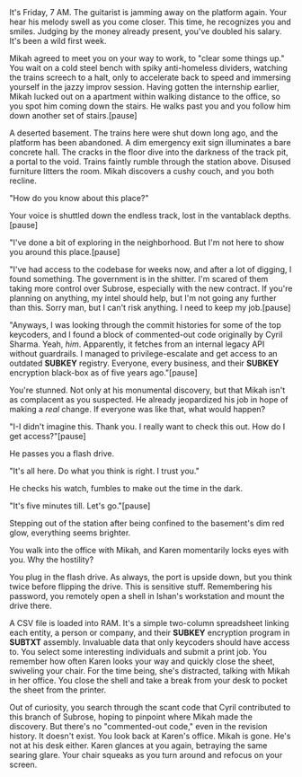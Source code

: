 <StoryParagraph>
It's Friday, 7 AM. The guitarist is jamming away on the platform again. Your hear his melody swell as you come closer. This time, he recognizes you and smiles. Judging by the money already present, you've doubled his salary. It's been a wild first week.

Mikah agreed to meet you on your way to work, to "clear some things up." You wait on a cold steel bench with spiky anti-homeless dividers, watching the trains screech to a halt, only to accelerate back to speed and immersing yourself in the jazzy improv session. Having gotten the internship earlier, Mikah lucked out on a apartment within walking distance to the office, so you spot him coming down the stairs. He walks past you and you follow him down another set of stairs.[pause]

A deserted basement. The trains here were shut down long ago, and the platform has been abandoned. A dim emergency exit sign illuminates a bare concrete hall. The cracks in the floor dive into the darkness of the track pit, a portal to the void. Trains faintly rumble through the station above. Disused furniture litters the room. Mikah discovers a cushy couch, and you both recline.
</StoryParagraph>

<StoryParagraph>
"How do you know about this place?"

Your voice is shuttled down the endless track, lost in the vantablack depths.[pause]

"I've done a bit of exploring in the neighborhood. But I'm not here to show you around this place.[pause]

"I've had access to the codebase for weeks now, and after a lot of digging, I found something. The government is in the shitter. I'm scared of them taking more control over Subrose, especially with the new contract. If you're planning on anything, my intel should help, but I'm not going any further than this. Sorry man, but I can't risk anything. I need to keep my job.[pause]

"Anyways, I was looking through the commit histories for some of the top keycoders, and I found a block of commented-out code originally by Cyril Sharma. Yeah, *him*. Apparently, it fetches from an internal legacy API without guardrails. I managed to privilege-escalate and get access to an outdated **SUBKEY** registry. Everyone, every business, and their **SUBKEY** encryption black-box as of five years ago."[pause]

You're stunned. Not only at his monumental discovery, but that Mikah isn't as complacent as you suspected. He already jeopardized his job in hope of making a *real* change. If everyone was like that, what would happen?

"I-I didn't imagine this. Thank you. I really want to check this out. How do I get access?"[pause]

He passes you a flash drive.

"It's all here. Do what you think is right. I trust you."

He checks his watch, fumbles to make out the time in the dark.

"It's five minutes till. Let's go."[pause]

Stepping out of the station after being confined to the basement's dim red glow, everything seems brighter.
</StoryParagraph>

<StoryParagraph>
You walk into the office with Mikah, and Karen momentarily locks eyes with you. Why the hostility?

You plug in the flash drive. As always, the port is upside down, but you think twice before flipping the drive. This is sensitive stuff. Remembering his password, you remotely open a shell in Ishan's workstation and mount the drive there.

A CSV file is loaded into RAM. It's a simple two-column spreadsheet linking each entity, a person or company, and their **SUBKEY** encryption program in **SUBTXT** assembly. Invaluable data that only keycoders should have access to. You select some interesting individuals and submit a print job. You remember how often Karen looks your way and quickly close the sheet, swiveling your chair. For the time being, she's distracted, talking with Mikah in her office. You close the shell and take a break from your desk to pocket the sheet from the printer.

Out of curiosity, you search through the scant code that Cyril contributed to this branch of Subrose, hoping to pinpoint where Mikah made the discovery. But there's no "commented-out code," even in the revision history. It doesn't exist. You look back at Karen's office. Mikah is gone. He's not at his desk either. Karen glances at you again, betraying the same searing glare. Your chair squeaks as you turn around and refocus on your screen.
</StoryParagraph>